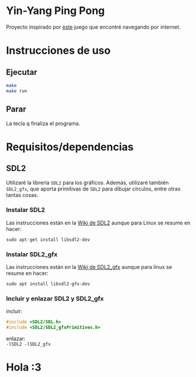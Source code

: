 
# Yin-Yang Ping Pong

Proyecto inspirado por [este](https://steamcommunity.com/app/3117780) juego
que encontré navegando por internet.

# Instrucciones de uso
## Ejecutar

```bash
make
make run
```

## Parar

La tecla <kbd>q</kbd> finaliza el programa.

# Requisitos/dependencias
## SDL2

Utilizaré la librería `SDL2` para los gráficos. Además, utilizaré también
`SDL2_gfx`, que aporta primitivas de `SDL2` para dibujar círculos, entre
otras tantas cosas.

### Instalar SDL2

Las instrucciones están en la
[Wiki de SDL2](https://wiki.libsdl.org/SDL2/Installation) aunque para Linux
se resume en hacer:

`sudo apt-get install libsdl2-dev`


### Instalar SDL2\_gfx

Las instrucciones están en la
[Wiki de SDL2\_gfx](https://www.ferzkopp.net/Software/SDL2_gfx/Docs/html/index.html)
aunque para linux se resume en hacer:

`sudo apt install libsdl2-gfx-dev`


### Incluir y enlazar SDL2 y SDL2\_gfx

incluir:  
```c
#include <SDL2/SDL.h>
#include <SDL2/SDL2_gfxPrimitives.h>
```

enlazar:  
`-lSDL2 -lSDL2_gfx`



# Hola :3
